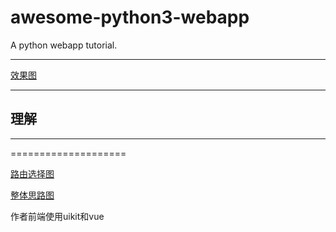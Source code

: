 awesome-python3-webapp
======================

A python webapp tutorial.
***
[效果图](https://github.com/wangwangqin523/algorithm/raw/master/图片1.jpg)
***
## 理解

***

====================

[路由选择图](https://github.com/wangwangqin523/algorithm/raw/master/webapp-python/1.jpg?raw=true)

[整体思路图](https://github.com/wangwangqin523/algorithm/tree/master/webapp-python/2.jpg?raw=true)

作者前端使用uikit和vue




